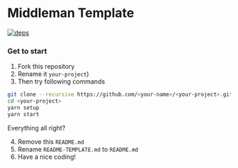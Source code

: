

# Middleman Template

[![deps][deps]][deps-url]

### Get to start

1. Fork this repository
2. Rename it `your-project`)
3. Then try following commands

```sh
git clone --recursive https://github.com/<your-name>/<your-project>.git
cd <your-project>
yarn setup
yarn start
```
Everything all right?

4. Remove this `README.md`
5. Rename `README-TEMPLATE.md` to `README.md`
6. Have a nice coding!

[deps]: https://img.shields.io/david/naokazuterada/middleman-template.svg
[deps-url]: https://david-dm.org/naokazuterada/middleman-template

